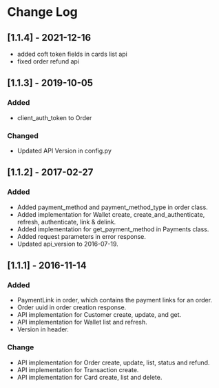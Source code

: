 # Change Log

## [1.1.4] - 2021-12-16
- added coft token fields in cards list api
- fixed order refund api

## [1.1.3] - 2019-10-05
### Added
- client_auth_token to Order

### Changed
- Updated API Version in config.py

## [1.1.2] - 2017-02-27
### Added
- Added payment_method and payment_method_type in order class.
- Added implementation for Wallet create, create_and_authenticate, refresh, authenticate, link & delink.
- Added implementation for get_payment_method in Payments class.
- Added request parameters in error response.
- Updated api_version to 2016-07-19.

## [1.1.1] - 2016-11-14
### Added
- PaymentLink in order, which contains the payment links for an order.
- Order uuid in order creation response.
- API implementation for Customer create, update, and get.
- API implementation for Wallet list and refresh.
- Version in header.

### Change
- API implementation for Order create, update, list, status and refund.
- API implementation for Transaction create.
- API implementation for Card create, list and delete.

